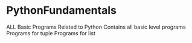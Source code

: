 # PythonFundamentals
ALL Basic Programs Related to Python
Contains all basic level programs 
Programs for tuple
Programs for list
